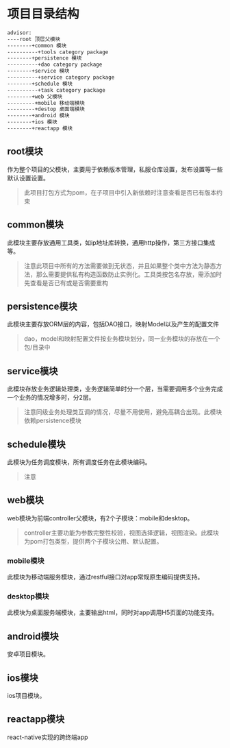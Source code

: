 # 项目目录结构
```bash
advisor:
----root 顶层父模块
--------+common 模块
----------+tools category package
--------+persistence 模块
----------+dao category package
--------+service 模块
----------+service category package
--------+schedule 模块
----------+task category package
--------+web 父模块
---------+mobile 移动端模块
---------+destop 桌面端模块
--------+android 模块
--------+ios 模块
--------+reactapp 模块
```
## root模块
作为整个项目的父模块，主要用于依赖版本管理，私服仓库设置，发布设置等一些默认设置设置。
> 此项目打包方式为pom，在子项目中引入新依赖时注意查看是否已有版本约束

## common模块
此模块主要存放通用工具类，如ip地址库转换，通用http操作，第三方接口集成等。
> 注意此项目中所有的方法需要做到无状态，并且如果整个类中方法为静态方法，那么需要提供私有构造函数防止实例化。工具类按包名存放，需添加时先查看是否已有或是否需要重构

## persistence模块
此模块主要存放ORM层的内容，包括DAO接口，映射Model以及产生的配置文件
> dao，model和映射配置文件按业务模块划分，同一业务模块的存放在一个包/目录中

## service模块
此模块存放业务逻辑处理类，业务逻辑简单时分一个层，当需要调用多个业务完成一个业务的情况增多时，分2层。
> 注意同级业务处理类互调的情况，尽量不用使用，避免高耦合出现。此模块依赖persistence模块

## schedule模块
此模块为任务调度模块，所有调度任务在此模块编码。
> 注意

## web模块
web模块为前端controller父模块，有2个子模块：mobile和desktop。
> controller主要功能为参数完整性校验，视图选择逻辑，视图渲染。此模块为pom打包类型，提供两个子模块公用、默认配置。

### mobile模块
此模块为移动端服务模块，通过restful接口对app常规原生编码提供支持。

### desktop模块
此模块为桌面服务端模块，主要输出html，同时对app调用H5页面的功能支持。

## android模块
安卓项目模块。

## ios模块
ios项目模块。

## reactapp模块
react-native实现的跨终端app